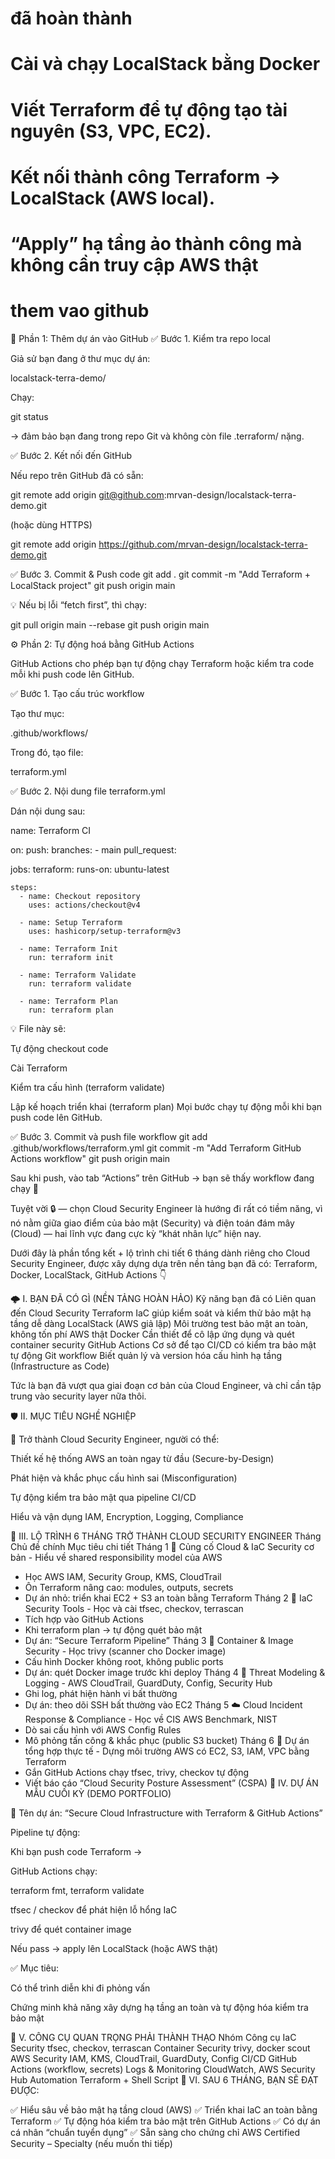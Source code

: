 

# đã hoàn thành
# Cài và chạy LocalStack bằng Docker
# Viết Terraform để tự động tạo tài nguyên (S3, VPC, EC2).
# Kết nối thành công Terraform → LocalStack (AWS local).
# “Apply” hạ tầng ảo thành công mà không cần truy cập AWS thật
# them vao github 


🧭 Phần 1: Thêm dự án vào GitHub
✅ Bước 1. Kiểm tra repo local

Giả sử bạn đang ở thư mục dự án:

localstack-terra-demo/


Chạy:

git status


→ đảm bảo bạn đang trong repo Git và không còn file .terraform/ nặng.

✅ Bước 2. Kết nối đến GitHub

Nếu repo trên GitHub đã có sẵn:

git remote add origin git@github.com:mrvan-design/localstack-terra-demo.git


(hoặc dùng HTTPS)

git remote add origin https://github.com/mrvan-design/localstack-terra-demo.git

✅ Bước 3. Commit & Push code
git add .
git commit -m "Add Terraform + LocalStack project"
git push origin main


💡 Nếu bị lỗi “fetch first”, thì chạy:

git pull origin main --rebase
git push origin main

⚙️ Phần 2: Tự động hoá bằng GitHub Actions

GitHub Actions cho phép bạn tự động chạy Terraform hoặc kiểm tra code mỗi khi push code lên GitHub.

✅ Bước 1. Tạo cấu trúc workflow

Tạo thư mục:

.github/workflows/


Trong đó, tạo file:

terraform.yml

✅ Bước 2. Nội dung file terraform.yml

Dán nội dung sau:

name: Terraform CI

on:
  push:
    branches:
      - main
  pull_request:

jobs:
  terraform:
    runs-on: ubuntu-latest

    steps:
      - name: Checkout repository
        uses: actions/checkout@v4

      - name: Setup Terraform
        uses: hashicorp/setup-terraform@v3

      - name: Terraform Init
        run: terraform init

      - name: Terraform Validate
        run: terraform validate

      - name: Terraform Plan
        run: terraform plan


💡 File này sẽ:

Tự động checkout code

Cài Terraform

Kiểm tra cấu hình (terraform validate)

Lập kế hoạch triển khai (terraform plan)
Mọi bước chạy tự động mỗi khi bạn push code lên GitHub.

✅ Bước 3. Commit và push file workflow
git add .github/workflows/terraform.yml
git commit -m "Add Terraform GitHub Actions workflow"
git push origin main


Sau khi push, vào tab “Actions” trên GitHub → bạn sẽ thấy workflow đang chạy 🎯

Tuyệt vời 🔒 — chọn Cloud Security Engineer là hướng đi rất có tiềm năng, vì nó nằm giữa giao điểm của bảo mật (Security) và điện toán đám mây (Cloud) — hai lĩnh vực đang cực kỳ “khát nhân lực” hiện nay.

Dưới đây là phần tổng kết + lộ trình chi tiết 6 tháng dành riêng cho Cloud Security Engineer, được xây dựng dựa trên nền tảng bạn đã có: Terraform, Docker, LocalStack, GitHub Actions 👇

🌩️ I. BẠN ĐÃ CÓ GÌ (NỀN TẢNG HOÀN HẢO)
Kỹ năng bạn đã có	Liên quan đến Cloud Security
Terraform	IaC giúp kiểm soát và kiểm thử bảo mật hạ tầng dễ dàng
LocalStack (AWS giả lập)	Môi trường test bảo mật an toàn, không tốn phí AWS thật
Docker	Cần thiết để cô lập ứng dụng và quét container security
GitHub Actions	Cơ sở để tạo CI/CD có kiểm tra bảo mật tự động
Git workflow	Biết quản lý và version hóa cấu hình hạ tầng (Infrastructure as Code)

Tức là bạn đã vượt qua giai đoạn cơ bản của Cloud Engineer, và chỉ cần tập trung vào security layer nữa thôi.

🛡️ II. MỤC TIÊU NGHỀ NGHIỆP

🎯 Trở thành Cloud Security Engineer, người có thể:

Thiết kế hệ thống AWS an toàn ngay từ đầu (Secure-by-Design)

Phát hiện và khắc phục cấu hình sai (Misconfiguration)

Tự động kiểm tra bảo mật qua pipeline CI/CD

Hiểu và vận dụng IAM, Encryption, Logging, Compliance

📆 III. LỘ TRÌNH 6 THÁNG TRỞ THÀNH CLOUD SECURITY ENGINEER
Tháng	Chủ đề chính	Mục tiêu chi tiết
Tháng 1	🧱 Củng cố Cloud & IaC Security cơ bản	- Hiểu về shared responsibility model của AWS
- Học AWS IAM, Security Group, KMS, CloudTrail
- Ôn Terraform nâng cao: modules, outputs, secrets
- Dự án nhỏ: triển khai EC2 + S3 an toàn bằng Terraform
Tháng 2	🧩 IaC Security Tools	- Học và cài tfsec, checkov, terrascan
- Tích hợp vào GitHub Actions
- Khi terraform plan → tự động quét bảo mật
- Dự án: “Secure Terraform Pipeline”
Tháng 3	🧰 Container & Image Security	- Học trivy (scanner cho Docker image)
- Cấu hình Docker không root, không public ports
- Dự án: quét Docker image trước khi deploy
Tháng 4	🧠 Threat Modeling & Logging	- AWS CloudTrail, GuardDuty, Config, Security Hub
- Ghi log, phát hiện hành vi bất thường
- Dự án: theo dõi SSH bất thường vào EC2
Tháng 5	☁️ Cloud Incident Response & Compliance	- Học về CIS AWS Benchmark, NIST
- Dò sai cấu hình với AWS Config Rules
- Mô phỏng tấn công & khắc phục (public S3 bucket)
Tháng 6	🚀 Dự án tổng hợp thực tế	- Dựng môi trường AWS có EC2, S3, IAM, VPC bằng Terraform
- Gắn GitHub Actions chạy tfsec, trivy, checkov tự động
- Viết báo cáo “Cloud Security Posture Assessment” (CSPA)
🧩 IV. DỰ ÁN MẪU CUỐI KỲ (DEMO PORTFOLIO)

📁 Tên dự án: “Secure Cloud Infrastructure with Terraform & GitHub Actions”

Pipeline tự động:

Khi bạn push code Terraform →

GitHub Actions chạy:

terraform fmt, terraform validate

tfsec / checkov để phát hiện lỗ hổng IaC

trivy để quét container image

Nếu pass → apply lên LocalStack (hoặc AWS thật)

✅ Mục tiêu:

Có thể trình diễn khi đi phỏng vấn

Chứng minh khả năng xây dựng hạ tầng an toàn và tự động hóa kiểm tra bảo mật

🔧 V. CÔNG CỤ QUAN TRỌNG PHẢI THÀNH THẠO
Nhóm	Công cụ
IaC Security	tfsec, checkov, terrascan
Container Security	trivy, docker scout
AWS Security	IAM, KMS, CloudTrail, GuardDuty, Config
CI/CD	GitHub Actions (workflow, secrets)
Logs & Monitoring	CloudWatch, AWS Security Hub
Automation	Terraform + Shell Script
💼 VI. SAU 6 THÁNG, BẠN SẼ ĐẠT ĐƯỢC:

✅ Hiểu sâu về bảo mật hạ tầng cloud (AWS)
✅ Triển khai IaC an toàn bằng Terraform
✅ Tự động hóa kiểm tra bảo mật trên GitHub Actions
✅ Có dự án cá nhân “chuẩn tuyển dụng”
✅ Sẵn sàng cho chứng chỉ AWS Certified Security – Specialty (nếu muốn thi tiếp)



